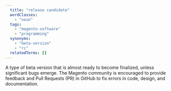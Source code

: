 ```yaml
---
  title: "release candidate"
  wordClasses:
    - "noun"
  tags:
    - "magento-software"
    - "programming"
  synonyms:
    - "beta-version"
    - "rc"
  relatedTerms: [] 
---
```

A type of beta version that is almost ready to become finalized, unless significant bugs emerge. The Magento community is encouraged to provide feedback and Pull Requests (PR) in GitHub to fix errors in code, design, and documentation.
